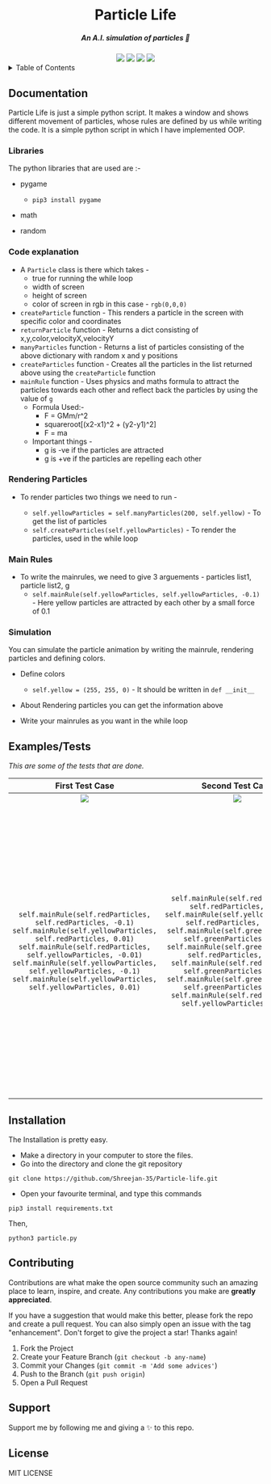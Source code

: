<div align="center">
    <h1>Particle Life</h1><h5> An A.I. simulation of particles 🎇</h5>
    <img src="https://img.shields.io/github/stars/Shreejan-35/Particle-life?style=for-the-badge"></img> <img src="https://img.shields.io/readthedocs/pip?style=for-the-badge"></img> <img src="https://img.shields.io/maintenance/yes/2022?style=for-the-badge"></img> <img src="https://img.shields.io/github/license/Shreejan-35/Particle-life?style=for-the-badge"></img>
</div>


<details>
  <summary>Table of Contents</summary>
  <ol>
    <li>
      <a href="#documentation">Documentation</a>
      <ul>
        <li><a href="#libraries">Libraries</a></li>
		<li><a href="#code-explanation">Code Explanation</a></li>
		<li><a href="#rendering-particles">Rendering Particles</a></li>
	        <li><a href="#main-rules">Main Rules</a></li>
		<li><a href="#simulation">Simulation</a></li>
      </ul>
    </li>
    <li><a href="#examplestests">Examples/Tests</a>
	</li>
    <li><a href="#installation">Installation</a></li>
    <li><a href="#contributing">Contributing</a></li>
    <li><a href="#support">Support</a></li>
    <li><a href="#license">License</a></li>
  </ol>
</details>

## Documentation

Particle Life is just a simple python script.
It makes a window and shows different movement of particles,
whose rules are defined by us while writing the code. It is a simple
python script in which I have implemented OOP.

### Libraries

The python libraries that are used are :-

- pygame

  - `pip3 install pygame`

- math
- random

### Code explanation

- A `Particle` class is there which takes -
  - true for running the while loop
  - width of screen
  - height of screen
  - color of screen in rgb in this case - `rgb(0,0,0)`
- `createParticle` function - This renders a particle in the screen with specific color and coordinates
- `returnParticle` function - Returns a dict consisting of x,y,color,velocityX,velocityY
- `manyParticles` function - Returns a list of particles consisting of the above dictionary with random x and y positions
- `createParticles` function - Creates all the particles in the list returned above using the `createParticle` function
- `mainRule` function - Uses physics and maths formula to attract the particles towards each other and reflect back the particles by using the value of `g`
  - Formula Used:-
    - F = GMm/r^2
    - squareroot[(x2-x1)^2 + (y2-y1)^2]
    - F = ma
  - Important things -
    - g is -ve if the particles are attracted
    - g is +ve if the particles are repelling each other

### Rendering Particles
- To render particles two things we need to run -

  - `self.yellowParticles = self.manyParticles(200, self.yellow)` - To get the list of particles
  - `self.createParticles(self.yellowParticles)` - To render the particles, used in the while loop
  
### Main Rules
- To write the mainrules, we need to give 3 arguements - particles list1, particle list2, g
  - `self.mainRule(self.yellowParticles, self.yellowParticles, -0.1)` - Here yellow particles are attracted by each other by a small force of 0.1

### Simulation

You can simulate the particle animation by writing the mainrule, rendering particles and defining colors.

- Define colors

  - `self.yellow = (255, 255, 0)` - It should be written in `def __init__`

- About Rendering particles you can get the information above
- Write your mainrules as you want in the while loop

## Examples/Tests
*This are some of the tests that are done.*

|                                                                                                                                                    First Test Case                                                                                                                                                     |                                                                                                                                                                                                             Second Test Case                                                                                                                                                                                                              |                                                                                                                                                                                                                                                                                                                                                                                                                                                                                                                                                               Third Test Case                                                                                                                                                                                                                                                                                                                                                                                                                                                                                                                                                               |
| :--------------------------------------------------------------------------------------------------------------------------------------------------------------------------------------------------------------------------------------------------------------------------------------------------------------------: | :---------------------------------------------------------------------------------------------------------------------------------------------------------------------------------------------------------------------------------------------------------------------------------------------------------------------------------------------------------------------------------------------------------------------------------------: | :-----------------------------------------------------------------------------------------------------------------------------------------------------------------------------------------------------------------------------------------------------------------------------------------------------------------------------------------------------------------------------------------------------------------------------------------------------------------------------------------------------------------------------------------------------------------------------------------------------------------------------------------------------------------------------------------------------------------------------------------------------------------------------------------------------------------------------------------------------------------------------------------------------------------------------------------------------------------------------------------------------------------------------------------------------------------------------------------------------------------------------------------: |
|                                                                                                                     ![](https://github.com/Shreejan-35/Particle-life/blob/master/images/first.gif)                                                                                                                     |                                                                                                                                                                              ![](https://github.com/Shreejan-35/Particle-life/blob/master/images/second.gif)                                                                                                                                                                               |                                                                                                                                                                                                                                                                                                                                                                                                                                                                                                                               ![](https://github.com/Shreejan-35/Particle-life/blob/master/images/third.gif)                                                                                                                                                                                                                                                                                                                                                                                                                                                                                                                                |
| `self.mainRule(self.redParticles, self.redParticles, -0.1) self.mainRule(self.yellowParticles, self.redParticles, 0.01) self.mainRule(self.redParticles, self.yellowParticles, -0.01) self.mainRule(self.yellowParticles, self.yellowParticles, -0.1) self.mainRule(self.yellowParticles, self.yellowParticles, 0.01)` | `self.mainRule(self.redParticles, self.redParticles, 0.1) self.mainRule(self.yellowParticles, self.redParticles, -0.12) self.mainRule(self.greenParticles, self.greenParticles, -0.7) self.mainRule(self.greenParticles, self.redParticles, -0.2) self.mainRule(self.redParticles, self.greenParticles, -0.1) self.mainRule(self.greenParticles, self.greenParticles, 0.10) self.mainRule(self.redParticles, self.yellowParticles, 0.09)` | `self.mainRule(self.yellowParticles, self.yellowParticles, 0.1) self.mainRule(self.blueParticles, self.blueParticles, 0.1) self.mainRule(self.blueParticles, self.yellowParticles, -0.12) self.mainRule(self.yellowParticles, self.blueParticles, 0.01) self.mainRule(self.yellowParticles, self.greenParticles, 0.1) self.mainRule(self.blueParticles, self.greenParticles, -0.23) self.mainRule(self.blueParticles, self.redParticles, -0.2) self.mainRule(self.redParticles, self.blueParticles, -0.1) self.mainRule(self.greenParticles, self.blueParticles, 0.12) self.mainRule(self.redParticles, self.redParticles, 0.1) self.mainRule(self.yellowParticles, self.redParticles, -0.12) self.mainRule(self.greenParticles, self.greenParticles, -0.7) self.mainRule(self.greenParticles, self.redParticles, -0.2) self.mainRule(self.redParticles, self.greenParticles, -0.1) self.mainRule(self.greenParticles, self.yellowParticles, 0.13) self.mainRule(self.greenParticles, self.greenParticles, 0.10) self.mainRule(self.redParticles, self.yellowParticles, 0.09) self.mainRule(self.yellowParticles, self.redParticles, -0.2)` |

## Installation

The Installation is pretty easy.

- Make a directory in your computer to store the files.
- Go into the directory and clone the git repository

```
git clone https://github.com/Shreejan-35/Particle-life.git
```

- Open your favourite terminal, and type this commands

```
pip3 install requirements.txt
```

Then,

```
python3 particle.py
```

## Contributing

Contributions are what make the open source community such an amazing place to learn, inspire, and create. Any contributions you make are **greatly appreciated**.

If you have a suggestion that would make this better, please fork the repo and create a pull request. You can also simply open an issue with the tag "enhancement".
Don't forget to give the project a star! Thanks again!

1. Fork the Project
2. Create your Feature Branch (`git checkout -b any-name`)
3. Commit your Changes (`git commit -m 'Add some advices'`)
4. Push to the Branch (`git push origin`)
5. Open a Pull Request

## Support
Support me by following me and giving a ✨ to this repo.

## License

MIT LICENSE
